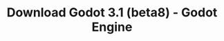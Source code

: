 ---
# Generated by /tools/generators/src/download_archive_generator !!! do not edit by hand !!!
title: 'Download Godot 3.1 (beta8) - Godot Engine'
type: 'download/archive'
name: '3.1'
flavor: 'beta8'
release_date: '2019-02-26T03:00:00-00:00'
release_notes: 'article/dev-snapshot-godot-3-1-beta-8/'
primaryPlatforms:
  - 'android.apk'
  - 'macos.universal'
  - 'windows.64'
  - 'linux_server.headless.64'
  - 'web'
  - 'templates'
links:
  android.apk:
    name: 'android.apk'
    title: 'Android'
    caption: 'APK Universal (ARM64 + ARMv7 + x86_64 + x86)'
    tags:
      - 'APK download'
      - 'ARM64/v7'
      - 'x86 (64 & 32 bit)'
    hosts:
      github_builds:
        regular: 'https://github.com/godotengine/godot-builds/releases/download/3.1-beta8/Godot_v3.1-beta8_android_editor.apk'
        mono: '#'
      github:
        regular: 'https://github.com/godotengine/godot/releases/download/3.1-beta8/Godot_v3.1-beta8_android_editor.apk'
        mono: '#'
  macos.universal:
    name: 'macos.universal'
    title: 'macOS'
    caption: 'Universal (x86_64 + Silício da Apple)'
    tags:
      - 'Intel/Apple Silicon'
      - '64 bit'
    hosts:
      github_builds:
        regular: 'https://github.com/godotengine/godot-builds/releases/download/3.1-beta8/Godot_v3.1-beta8_osx.universal.zip'
        mono: 'https://github.com/godotengine/godot-builds/releases/download/3.1-beta8/Godot_v3.1-beta8_mono_osx.universal.zip'
      github:
        regular: 'https://github.com/godotengine/godot/releases/download/3.1-beta8/Godot_v3.1-beta8_osx.universal.zip'
        mono: 'https://github.com/godotengine/godot/releases/download/3.1-beta8/Godot_v3.1-beta8_mono_osx.universal.zip'
  windows.64:
    name: 'windows.64'
    title: 'Windows'
    caption: 'Padrão (x86_64)'
    tags:
      - '64 bit'
    hosts:
      github_builds:
        regular: 'https://github.com/godotengine/godot-builds/releases/download/3.1-beta8/Godot_v3.1-beta8_win64.exe.zip'
        mono: 'https://github.com/godotengine/godot-builds/releases/download/3.1-beta8/Godot_v3.1-beta8_mono_win64.zip'
      github:
        regular: 'https://github.com/godotengine/godot/releases/download/3.1-beta8/Godot_v3.1-beta8_win64.exe.zip'
        mono: 'https://github.com/godotengine/godot/releases/download/3.1-beta8/Godot_v3.1-beta8_mono_win64.zip'
  linux_server.headless.64:
    name: 'linux_server.headless.64'
    title: 'Linux Server'
    caption: 'Headless (x86_64)'
    tags:
      - '64 bit'
      - 'Headless'
    hosts:
      github_builds:
        regular: 'https://github.com/godotengine/godot-builds/releases/download/3.1-beta8/Godot_v3.1-beta8_linux_headless.64.zip'
        mono: 'https://github.com/godotengine/godot-builds/releases/download/3.1-beta8/Godot_v3.1-beta8_mono_linux_headless_64.zip'
      github:
        regular: 'https://github.com/godotengine/godot/releases/download/3.1-beta8/Godot_v3.1-beta8_linux_headless.64.zip'
        mono: 'https://github.com/godotengine/godot/releases/download/3.1-beta8/Godot_v3.1-beta8_mono_linux_headless_64.zip'
  web:
    name: 'web'
    title: 'Editor Web'
    caption: ''
    tags:
      - 'Self-hosted'
      - 'Cross-platform'
    hosts:
      github_builds:
        regular: 'https://github.com/godotengine/godot-builds/releases/download/3.1-beta8/Godot_v3.1-beta8_web_editor.zip'
        mono: '#'
      github:
        regular: 'https://github.com/godotengine/godot/releases/download/3.1-beta8/Godot_v3.1-beta8_web_editor.zip'
        mono: '#'
  linux.64:
    name: 'linux.64'
    title: 'Linux'
    caption: 'Padrão (x86_64)'
    tags:
      - '64 bit'
    hosts:
      github_builds:
        regular: 'https://github.com/godotengine/godot-builds/releases/download/3.1-beta8/Godot_v3.1-beta8_x11.64.zip'
        mono: 'https://github.com/godotengine/godot-builds/releases/download/3.1-beta8/Godot_v3.1-beta8_mono_x11_64.zip'
      github:
        regular: 'https://github.com/godotengine/godot/releases/download/3.1-beta8/Godot_v3.1-beta8_x11.64.zip'
        mono: 'https://github.com/godotengine/godot/releases/download/3.1-beta8/Godot_v3.1-beta8_mono_x11_64.zip'
  linux.32:
    name: 'linux.32'
    title: 'Linux'
    caption: 'Padrão (x86)'
    tags:
      - '32 bit'
    hosts:
      github_builds:
        regular: 'https://github.com/godotengine/godot-builds/releases/download/3.1-beta8/Godot_v3.1-beta8_x11.32.zip'
        mono: 'https://github.com/godotengine/godot-builds/releases/download/3.1-beta8/Godot_v3.1-beta8_mono_x11_32.zip'
      github:
        regular: 'https://github.com/godotengine/godot/releases/download/3.1-beta8/Godot_v3.1-beta8_x11.32.zip'
        mono: 'https://github.com/godotengine/godot/releases/download/3.1-beta8/Godot_v3.1-beta8_mono_x11_32.zip'
  windows.32:
    name: 'windows.32'
    title: 'Windows'
    caption: 'Padrão (x86)'
    tags:
      - '32 bit'
    hosts:
      github_builds:
        regular: 'https://github.com/godotengine/godot-builds/releases/download/3.1-beta8/Godot_v3.1-beta8_win32.exe.zip'
        mono: 'https://github.com/godotengine/godot-builds/releases/download/3.1-beta8/Godot_v3.1-beta8_mono_win32.zip'
      github:
        regular: 'https://github.com/godotengine/godot/releases/download/3.1-beta8/Godot_v3.1-beta8_win32.exe.zip'
        mono: 'https://github.com/godotengine/godot/releases/download/3.1-beta8/Godot_v3.1-beta8_mono_win32.zip'
  linux_server.64:
    name: 'linux_server.64'
    title: 'Servidor Linux'
    caption: 'Padrão (x86_64)'
    tags:
      - '64 bit'
    hosts:
      github_builds:
        regular: 'https://github.com/godotengine/godot-builds/releases/download/3.1-beta8/Godot_v3.1-beta8_linux_server.64.zip'
        mono: 'https://github.com/godotengine/godot-builds/releases/download/3.1-beta8/Godot_v3.1-beta8_mono_linux_server_64.zip'
      github:
        regular: 'https://github.com/godotengine/godot/releases/download/3.1-beta8/Godot_v3.1-beta8_linux_server.64.zip'
        mono: 'https://github.com/godotengine/godot/releases/download/3.1-beta8/Godot_v3.1-beta8_mono_linux_server_64.zip'
  aar_library:
    name: 'aar_library'
    title: 'Biblioteca de AAR'
    caption: ''
    tags:
      - 'Android plugins'
      - 'Java'
      - 'Kotlin'
    hosts:
      github_builds:
        regular: 'https://github.com/godotengine/godot-builds/releases/download/3.1-beta8/godot-lib.3.1.beta8.release.aar'
        mono: 'https://github.com/godotengine/godot-builds/releases/download/3.1-beta8/godot-lib.3.1.beta8.mono.release.aar'
      github:
        regular: 'https://github.com/godotengine/godot/releases/download/3.1-beta8/godot-lib.3.1.beta8.release.aar'
        mono: 'https://github.com/godotengine/godot/releases/download/3.1-beta8/godot-lib.3.1.beta8.mono.release.aar'
  templates:
    name: 'templates'
    title: 'Modelos de exportação'
    caption: ''
    tags:
      - 'Utilizado para exportar os seus jogos para todas as plataformas suportadas'
    hosts:
      github_builds:
        regular: 'https://github.com/godotengine/godot-builds/releases/download/3.1-beta8/Godot_v3.1-beta8_export_templates.tpz'
        mono: 'https://github.com/godotengine/godot-builds/releases/download/3.1-beta8/Godot_v3.1-beta8_mono_export_templates.tpz'
      github:
        regular: 'https://github.com/godotengine/godot/releases/download/3.1-beta8/Godot_v3.1-beta8_export_templates.tpz'
        mono: 'https://github.com/godotengine/godot/releases/download/3.1-beta8/Godot_v3.1-beta8_mono_export_templates.tpz'
---